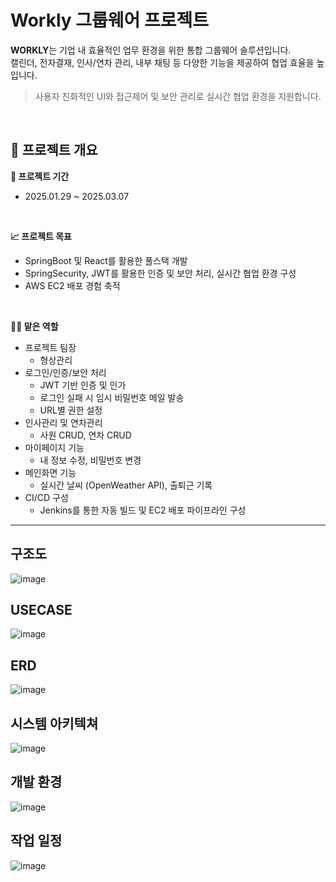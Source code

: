 # Workly 그룹웨어 프로젝트

**WORKLY**는 기업 내 효율적인 업무 환경을 위한 통합 그룹웨어 솔루션입니다.  
캘린더, 전자결재, 인사/연차 관리, 내부 채팅 등 다양한 기능을 제공하여 협업 효율을 높입니다.

> 사용자 친화적인 UI와 접근제어 및 보안 관리로 실시간 협업 환경을 지원합니다.

<br>

## 📌 프로젝트 개요

**📅 프로젝트 기간** 
  - 2025.01.29 ~ 2025.03.07

<br>

**📈 프로젝트 목표**
  - SpringBoot 및 React를 활용한 풀스택 개발
  - SpringSecurity, JWT를 활용한 인증 및 보안 처리, 실시간 협업 환경 구성
  - AWS EC2 배포 경험 축적

<br>

**👨‍💻 맡은 역할**
  - 프로젝트 팀장
    - 형상관리
  - 로그인/인증/보안 처리
    - JWT 기반 인증 및 인가
    - 로그인 실패 시 임시 비밀번호 메일 발송
    - URL별 권한 설정
  - 인사관리 및 연차관리
    - 사원 CRUD, 연차 CRUD
  - 마이페이지 기능
    - 내 정보 수정, 비밀번호 변경
  - 메인화면 기능
    - 실시간 날씨 (OpenWeather API), 출퇴근 기록
  - CI/CD 구성
    - Jenkins를 통한 자동 빌드 및 EC2 배포 파이프라인 구성

---
<h2>구조도</h2>

![image](https://github.com/user-attachments/assets/4f3503fb-7b06-4598-8fcf-e1b438985a88)

<h2>USECASE</h2>

![image](https://github.com/user-attachments/assets/f1d0b98e-f2d8-458d-bfc5-84ef253e553b)

<h2>ERD</h2>

![image](https://github.com/user-attachments/assets/dd317bc0-dfc8-49a0-a5fd-8a5c10528860)

<h2>시스템 아키텍쳐</h2>

![image](https://github.com/user-attachments/assets/664fcbac-5a98-44c2-a6cb-b55a49bafbfa)

<h2>개발 환경</h2>

![image](https://github.com/user-attachments/assets/12fb34ef-29f2-4648-8478-f59fa628e0b5)

<h2>작업 일정</h2>

![image](https://github.com/user-attachments/assets/34429ea3-3735-420a-9c30-c03d9b14ee02)

